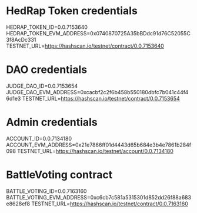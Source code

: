 # HedRap Token credentials
HEDRAP_TOKEN_ID=0.0.7153640
HEDRAP_TOKEN_EVM_ADDRESS=0x0740870725A35bBDdc91d76C52055C3f8AcDc331
TESTNET_URL=https://hashscan.io/testnet/contract/0.0.7153640

# DAO credentials
JUDGE_DAO_ID=0.0.7153654
JUDGE_DAO_EVM_ADDRESS=0xcacbf2c2f6b458b550180dbfc7b041c44f46d1e3
TESTNET_URL=https://hashscan.io/testnet/contract/0.0.7153654

# Admin credentials
ACCOUNT_ID=0.0.7134180
ACCOUNT_EVM_ADDRESS=0x21e7866ff01d4443d65b684e3b4e7861b284f098
TESTNET_URL=https://hashscan.io/testnet/account/0.0.7134180

# BattleVoting contract
BATTLE_VOTING_ID=0.0.7163160
BATTLE_VOTING_EVM_ADDRESS=0xc6cb7c581a5315301d852dd26f88a683e8628ef8
TESTNET_URL=https://hashscan.io/testnet/contract/0.0.7163160
